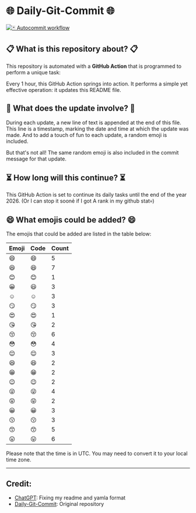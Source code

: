 # 🌐 Daily-Git-Commit 🌐

[![🃏 Autocommit workflow](https://github.com/kleqing/git-auto-commit/actions/workflows/main.yaml/badge.svg?event=check_run)](https://github.com/kleqing/git-auto-commit/actions/workflows/main.yaml)

## 📋 What is this repository about? 📋

This repository is automated with a **GitHub Action** that is programmed to perform a unique task:

Every 1 hour, this GitHub Action springs into action. It performs a simple yet effective operation: it updates this README file.

## 🔄 What does the update involve? 🔄

During each update, a new line of text is appended at the end of this file. This line is a timestamp, marking the date and time at which the update was made. And to add a touch of fun to each update, a random emoji is included.

But that's not all! The same random emoji is also included in the commit message for that update.

## ⏳ How long will this continue? ⏳

This GitHub Action is set to continue its daily tasks until the end of the year 2026. (Or I can stop it soonẻ if I got A rank in my github stat💀)

## 😄 What emojis could be added? 😄

The emojis that could be added are listed in the table below:

| Emoji | Code | Count |
| --- | --- | --- |
| 😄 | :smile: | 5 |
| 😆 | :laughing: | 7 |
| 😊 | :blush: | 1 |
| 😀 | :smiley: | 3 |
| ☺️ | :relaxed: | 3 |
| 😏 | :smirk: | 3 |
| 😍 | :heart_eyes: | 1 |
| 😘 | :kissing_heart: | 2 |
| 😚 | :kissing_closed_eyes: | 6 |
| 😳 | :flushed: | 4 |
| 😌 | :relieved: | 3 |
| 😆 | :satisfied: | 2 |
| 😁 | :grin: | 2 |
| 😉 | :wink: | 2 |
| 😜 | :stuck_out_tongue_winking_eye: | 4 |
| 😝 | :stuck_out_tongue_closed_eyes: | 2 |
| 😀 | :grinning: | 3 |
| 😗 | :kissing: | 3 |
| 😙 | :kissing_smiling_eyes: | 5 |
| 😛 | :stuck_out_tongue: | 6 |

Please note that the time is in UTC. You may need to convert it to your local time zone.

---

## Credit:

- [ChatGPT](chatgpt.com): Fixing my readme and yamla format
- [Daily-Git-Commit](https://github.com/diegomarty/daily-git-commit): Original repository

